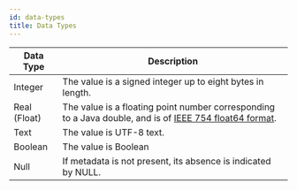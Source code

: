 ```yaml
---
id: data-types
title: Data Types
---
```


| Data Type    | Description                                                        |
| ------------ | ------------------------------------------------------------------ |
| Integer      | The value is a signed integer up to eight bytes in length.         |
| Real (Float) | The value is a floating point number corresponding to a Java double, and is of [IEEE 754 float64 format][1]. |
| Text         | The value is UTF-8 text.                                           |
| Boolean      | The value is Boolean                                               |
| Null         | If metadata is not present, its absence is indicated by NULL.      |

[1]: https://en.wikipedia.org/wiki/Double-precision_floating-point_format
